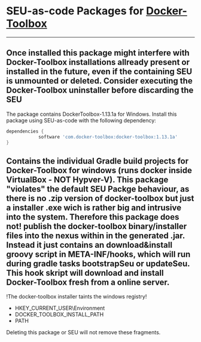# SEU-as-code Packages for [Docker-Toolbox](https://www.docker.com/products/docker-toolbox)
---
Once installed this package might interfere with Docker-Toolbox installations allready present or installed in the future, even if the containing SEU is unmounted or deleted.
Consider executing the Docker-Toolbox uninstaller before discarding the SEU
---

The package contains DockerToolbox-1.13.1a for Windows. 
Install this package using SEU-as-code with the following dependency:
```groovy
dependencies {
		    software 'com.docker-toolbox:docker-toolbox:1.13.1a'
}
```

Contains the individual Gradle build projects for Docker-Toolbox for windows (runs docker inside VirtualBox - NOT Hypver-V).
This package "violates" the default SEU Packge behaviour, as there is no .zip version of docker-toolbox but just a installer .exe wich is rather big and intrusive into the system.
Therefore this package does not! publish the docker-toolbox binary/installer files into the nexus within in the generated .jar. 
Instead it just contains an download&install groovy script in META-INF/hooks, which will run during gradle tasks bootstrapSeu or updateSeu.
This hook skript will download and install Docker-Toolbox fresh from a online server.
---

!The docker-toolbox installer taints the windows registry!
 * HKEY_CURRENT_USER\Environment
  * DOCKER_TOOLBOX_INSTALL_PATH
  * PATH

Deleting this package or SEU will not remove these fragments.

